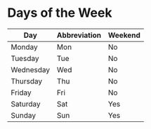# Days of the Week

| Day | Abbreviation | Weekend |
|-----|--------------|---------|
| Monday | Mon | No |
| Tuesday | Tue | No |
| Wednesday | Wed | No |
| Thursday | Thu | No |
| Friday | Fri | No |
| Saturday | Sat | Yes |
| Sunday | Sun | Yes |